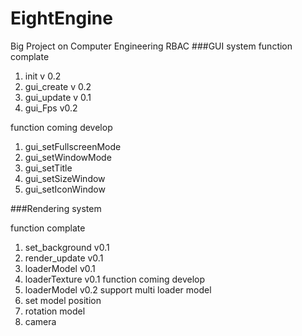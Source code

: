 # EightEngine
Big Project on Computer Engineering RBAC
###GUI system
function complate
1. init v 0.2
2. gui_create v 0.2
3. gui_update v 0.1
4. gui_Fps v0.2

function coming develop
1. gui_setFullscreenMode
2. gui_setWindowMode
3. gui_setTitle
4. gui_setSizeWindow
5. gui_setIconWindow

###Rendering system

function complate
1. set_background v0.1
2. render_update v0.1
3. loaderModel v0.1
4. loaderTexture v0.1
function coming develop
1. loaderModel v0.2 support multi loader model
2. set model position 
3. rotation model
4. camera 



